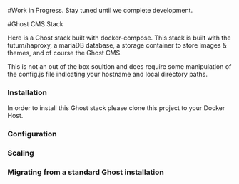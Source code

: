 #Work in Progress. Stay tuned until we complete development.

#Ghost CMS Stack

Here is a Ghost stack built with docker-compose. This stack is built with the tutum/haproxy, a mariaDB database, a storage container to store images & themes, and of course the Ghost CMS.

This is not an out of the box soultion and does require some manipulation of the config.js file indicating your hostname and local directory paths.

### Installation

In order to install this Ghost stack please clone this project to your Docker Host.

### Configuration

### Scaling

### Migrating from a standard Ghost installation
